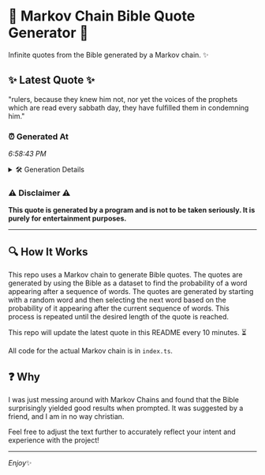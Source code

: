 # 📖 Markov Chain Bible Quote Generator 📖

Infinite quotes from the Bible generated by a Markov chain. ✨

## ✨ Latest Quote ✨
"rulers, because they knew him not, nor yet the voices of the prophets which are read every sabbath day, they have fulfilled them in condemning him."

### ⏰ Generated At
*6:58:43 PM*

<details>
    <summary>🛠️ Generation Details</summary>
    <p>
        <strong>🌱 Seed:</strong> rulers,<br>
        <strong>🔄 Iterations:</strong> 25<br>
        <strong>📜 Context History:</strong><br>[ rulers, ]: because<br>[ rulers,, because ]: they<br>[ rulers,, because, they ]: knew<br>[ rulers,, because, they, knew ]: him<br>[ rulers,, because, they, knew, him ]: not,<br>[ rulers,, because, they, knew, him, not, ]: nor<br>[ because, they, knew, him, not,, nor ]: yet<br>[ they, knew, him, not,, nor, yet ]: the<br>[ knew, him, not,, nor, yet, the ]: voices<br>[ him, not,, nor, yet, the, voices ]: of<br>[ not,, nor, yet, the, voices, of ]: the<br>[ nor, yet, the, voices, of, the ]: prophets<br>[ yet, the, voices, of, the, prophets ]: which<br>[ the, voices, of, the, prophets, which ]: are<br>[ voices, of, the, prophets, which, are ]: read<br>[ of, the, prophets, which, are, read ]: every<br>[ the, prophets, which, are, read, every ]: sabbath<br>[ prophets, which, are, read, every, sabbath ]: day,<br>[ which, are, read, every, sabbath, day, ]: they<br>[ are, read, every, sabbath, day,, they ]: have<br>[ read, every, sabbath, day,, they, have ]: fulfilled<br>[ every, sabbath, day,, they, have, fulfilled ]: them<br>[ sabbath, day,, they, have, fulfilled, them ]: in<br>[ day,, they, have, fulfilled, them, in ]: condemning<br>[ they, have, fulfilled, them, in, condemning ]: him.<br>
    </p>
</details>

### ⚠️ Disclaimer ⚠️
**This quote is generated by a program and is not to be taken seriously. It is purely for entertainment purposes.**

---

## 🔍 How It Works

This repo uses a Markov chain to generate Bible quotes. The quotes are generated by using the Bible as a dataset to find the probability of a word appearing after a sequence of words. The quotes are generated by starting with a random word and then selecting the next word based on the probability of it appearing after the current sequence of words. This process is repeated until the desired length of the quote is reached.

This repo will update the latest quote in this README every 10 minutes. ⏳

All code for the actual Markov chain is in `index.ts`.

## ❓ Why

I was just messing around with Markov Chains and found that the Bible surprisingly yielded good results when prompted. 
It was suggested by a friend, and I am in no way christian.

Feel free to adjust the text further to accurately reflect your intent and experience with the project!

---

*Enjoy*✨
